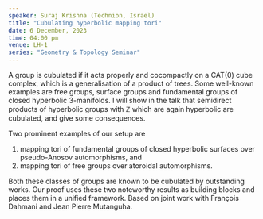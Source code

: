 ```yaml
---
speaker: Suraj Krishna (Technion, Israel)
title: "Cubulating hyperbolic mapping tori"
date: 6 December, 2023
time: 04:00 pm 
venue: LH-1 
series: "Geometry & Topology Seminar"
---
```


A group is cubulated if it acts properly and cocompactly on a CAT(0) cube complex, which is a generalisation of a product of trees. Some well-known examples are free groups, surface groups and fundamental groups of closed hyperbolic 3-manifolds. 
I will show in the talk that semidirect products of hyperbolic groups with $\mathbb{Z}$ which are again hyperbolic are cubulated, and give some consequences. 

Two prominent examples of our setup are 

1. mapping tori of fundamental groups of closed hyperbolic surfaces over pseudo-Anosov automorphisms, and 
2. mapping tori of free groups over atoroidal automorphisms. 

Both these classes of groups are known to be cubulated by outstanding works.
Our proof uses these two noteworthy results as building blocks and places them in a unified framework. Based on joint work with François Dahmani and Jean Pierre Mutanguha.

